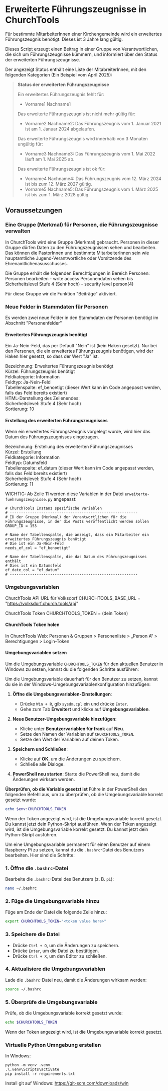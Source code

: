 # Erweiterte Führungszeugnisse in ChurchTools

Für bestimmte MitarbeiterInnen einer Kirchengemeinde wird ein erweitertes Führungszeugnis benötigt. Dieses ist 3 Jahre lang gültig.

Dieses Script erzeugt einen Beitrag in einer Gruppe von Verantwortlichen, die sich um Führungszeugnisse kümmern, und informiert über den Status der erweiterten Führungszeugnisse. 

Der angezeigt Status enthält eine Liste der MitabreiterInnen, mit den folgenden Kategorien (Ein Beispiel vom April 2025):

> **Status der erweiterten Führungszeugnisse**
>
> Ein erweitertes Führungszeugnis fehlt für:
> - Vorname1 Nachname1
>
> Das erweiterte Führungszeugnis ist nicht mehr gültig für:
> - Vorname2 Nachname2: Das Führungszeugnis vom 1. Januar 2021 ist am 1. Januar 2024 abgelaufen.
>
> Das erweiterte Führungszeugnis wird innerhalb von 3 Monaten ungültig für:
> - Vorname3 Nachname3: Das Führungszeugnis vom 1. Mai 2022 läuft am 1. Mai 2025 ab.
>
> Das erweiterte Führungszeugnis ist ok für:
> - Vorname4 Nachname4: Das Führungszeugnis vom 12. März 2024 ist bis zum 12. März 2027 gültig.
> - Vorname5 Nachname5: Das Führungszeugnis vom 1. März 2025 ist bis zum 1. März 2028 gültig.

## Voraussetzungen

### Eine Gruppe (Merkmal) für Personen, die Führungszeugnisse verwalten

In ChurchTools wird eine Gruppe (Merkmal) gebraucht. Personen in dieser Gruppe dürfen Daten zu den Führungszeugnissen sehen und bearbeiten. Das können die PastorInnen und bestimmte MitarbeiterInnen sein wie hauptamtliche Jugend-Verantwortliche oder Vorsitzende des Ehrenamtlichenasusschusses.

Die Gruppe erhält die folgenden Berechtigungen in Bereich Personen:
Personen bearbeiten - write access
Personendaten sehen bis Sicherheitslevel Stufe 4 (Sehr hoch) - security level person(4)

Für diese Gruppe wir die Funktion "Beiträge" aktiviert.


### Neue Felder in Stammdaten für Personen
Es werden zwei neue Felder in den Stammdaten der Personen benötigt im Abschnitt "Personenfelder"

#### Erweitertes Führungszeugnis benötigt
Ein Ja-Nein-Feld, das per Default "Nein" ist (kein Haken gesetzt). Nur bei den Personen, die ein erweitertes Führungszeugnis benötigen, wird der Haken hier gesetzt, so dass der Wert "Ja" ist.

Bezeichnung: Erweitertes Führungszeugnis benötigt<br/>
Kürzel: Führungszeugnis benötigt<br/>
Feldkategorie: Information<br/>
Feldtyp: Ja-Nein-Feld<br/>
Tabellenspalte: ef_benoetigt (dieser Wert kann im Code angepasst werden, falls das Feld bereits existiert)<br/>
HTML-Darstellung des Zeilenendes: <br/>
Sicherheitslevel: Stufe 4 (Sehr hoch)<br/>
Sortierung: 10

#### Erstellung des erweiterten Führungszeugnisses
Wenn ein erweitertes Führungszeugnis vorgelegt wurde, wird hier das Datum des Führungszeugnisses eingetragen.

Bezeichnung: Erstellung des erweiterten Führungszeugnisses<br/>
Kürzel: Erstellung<br/>
Feldkategorie: Information<br/>
Feldtyp: Datumsfeld<br/>
Tabellenspalte: ef_datum (dieser Wert kann im Code angepasst werden, falls das Feld bereits existiert)<br/> 
Sicherheitslevel: Stufe 4 (Sehr hoch)<br/>
Sortierung: 11

WICHTIG:
Ab Zeile 11 werden diese Variablen in der Datei `erweiterte-fuehrungszeugnisse.py`  angepasst:
```
# ChurchTools Instanz spezifische Variablen
# ---------------------------------------------------------
# ID der Gruppe (Merkmal) der Verantwortlichen für die Führungszeugnisse, in der die Posts veröffentlicht werden sollen
GROUP_ID = 153

# Name der Tabellenspalte, die anzeigt, dass ein Mitarbeiter ein erweitertes Führungszeugnis benötigt
# Die ist ein Ja-Nein-Feld
needs_ef_col = "ef_benoetigt"

# Name der Tabellenspalte, die das Datum des Führungszeugnisses enthält 
# Dies ist ein Datumsfeld
ef_date_col = "ef_datum"
# ---------------------------------------------------------
```


### Umgebungsvariablen

ChurchTools API URL für Volksdorf
CHURCHTOOLS_BASE_URL = "https://volksdorf.church.tools/api"

ChurchTools Token
CHURCHTOOLS_TOKEN = (dein Token)

#### ChurchTools Token holen
In ChurchTools Web: Personen & Gruppen > Personenliste > „Person A“ > Berechtigungen > Login-Token

#### Umgebungsvariablen setzen
Um die Umgebungsvariable `CHURCHTOOLS_TOKEN` für den aktuellen Benutzer in Windows zu setzen, kannst du die folgenden Schritte ausführen:

Um die Umgebungsvariable dauerhaft für den Benutzer zu setzen, kannst du sie in der Windows-Umgebungsvariablenkonfiguration hinzufügen:

1. **Öffne die Umgebungsvariablen-Einstellungen**:
   - Drücke `Win + R`, gib `sysdm.cpl` ein und drücke `Enter`.
   - Gehe zum Tab **Erweitert** und klicke auf **Umgebungsvariablen**.

2. **Neue Benutzer-Umgebungsvariable hinzufügen**:
   - Klicke unter **Benutzervariablen für frank** auf **Neu**.
   - Setze den Namen der Variablen auf `CHURCHTOOLS_TOKEN`.
   - Setze den Wert der Variablen auf deinen Token.

3. **Speichern und Schließen**:
   - Klicke auf **OK**, um die Änderungen zu speichern.
   - Schließe alle Dialoge.

4. **PowerShell neu starten**:
   Starte die PowerShell neu, damit die Änderungen wirksam werden.

**Überprüfen, ob die Variable gesetzt ist**
Führe in der PowerShell den folgenden Befehl aus, um zu überprüfen, ob die Umgebungsvariable korrekt gesetzt wurde:
```powershell
echo $env:CHURCHTOOLS_TOKEN
```

Wenn der Token angezeigt wird, ist die Umgebungsvariable korrekt gesetzt. Du kannst jetzt dein Python-Skript ausführen. Wenn der Token angezeigt wird, ist die Umgebungsvariable korrekt gesetzt. Du kannst jetzt dein Python-Skript ausführen.

Um eine Umgebungsvariable permanent für einen Benutzer auf einem Raspberry Pi zu setzen, kannst du die `.bashrc`-Datei des Benutzers bearbeiten. Hier sind die Schritte:

### 1. **Öffne die `.bashrc`-Datei**
Bearbeite die `.bashrc`-Datei des Benutzers (z. B. `pi`):
```bash
nano ~/.bashrc
```

### 2. **Füge die Umgebungsvariable hinzu**
Füge am Ende der Datei die folgende Zeile hinzu:
```bash
export CHURCHTOOLS_TOKEN="<token value here>"
```

### 3. **Speichere die Datei**
- Drücke `Ctrl + O`, um die Änderungen zu speichern.
- Drücke `Enter`, um die Datei zu bestätigen.
- Drücke `Ctrl + X`, um den Editor zu schließen.

### 4. **Aktualisiere die Umgebungsvariablen**
Lade die `.bashrc`-Datei neu, damit die Änderungen wirksam werden:
```bash
source ~/.bashrc
```

### 5. **Überprüfe die Umgebungsvariable**
Prüfe, ob die Umgebungsvariable korrekt gesetzt wurde:
```bash
echo $CHURCHTOOLS_TOKEN
```

Wenn der Token angezeigt wird, ist die Umgebungsvariable korrekt gesetzt.

### Virtuelle Python Umngebung erstellen
In Windows:
```
python -m venv .venv
.\.venv\Scripts\activate
pip install -r requirements.txt
```

Install git auf Windows: https://git-scm.com/downloads/win
